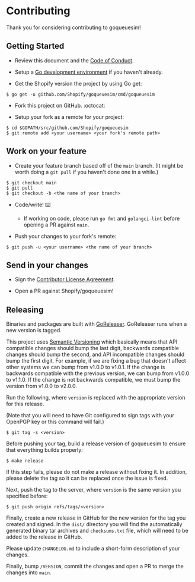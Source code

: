 # Contributing

Thank you for considering contributing to goqueuesim!

## Getting Started

- Review this document and the [Code of Conduct](CODE_OF_CONDUCT.md).

- Setup a [Go development environment](https://golang.org/doc/install#install)
if you haven't already.

- Get the Shopify version the project by using Go get:

```shell
$ go get -u github.com/Shopify/goqueuesim/cmd/goqueuesim
```

- Fork this project on GitHub. :octocat:

- Setup your fork as a remote for your project:

```
$ cd $GOPATH/src/github.com/Shopify/goqueuesim
$ git remote add <your username> <your fork's remote path>
```


## Work on your feature

- Create your feature branch based off of the `main` branch. (It might be
worth doing a `git pull` if you haven't done one in a while.)

```
$ git checkout main
$ git pull
$ git checkout -b <the name of your branch>
```

- Code/write! :keyboard:

    - If working on code, please run `go fmt` and `golangci-lint` before opening a PR against `main`.

- Push your changes to your fork's remote:

```
$ git push -u <your username> <the name of your branch>
```

## Send in your changes

- Sign the [Contributor License Agreement](https://cla.shopify.com).

- Open a PR against Shopify/goqueuesim!


## Releasing

Binaries and packages are built with [GoReleaser](https://goreleaser.com). GoReleaser runs when a new version is tagged.

This project uses
[Semantic Versioning](https://semver.org) which basically means that API
compatible changes should bump the last digit, backwards compatible changes
should bump the second, and API incompatible changes should bump the first
digit. For example, if we are fixing a bug that doesn't affect other systems
we can bump from v1.0.0 to v1.0.1. If the change is backwards compatible with
the previous version, we can bump from v1.0.0 to v1.1.0. If the change is
not backwards compatible, we must bump the version from v1.0.0 to v2.0.0.

Run the following, where `version` is replaced with the appropriate version for
this release.

(Note that you will need to have Git configured to sign tags with
your OpenPGP key or this command will fail.)

```shell
$ git tag -s <version>
```

Before pushing your tag, build a release version of goqueuesim to ensure that
everything builds properly:

```shell
$ make release
```

If this step fails, please do not make a release without fixing it. In
addition, please delete the tag so it can be replaced once the issue is
fixed.

Next, push the tag to the server, where `version` is the same version you
specified before:

```shell
$ git push origin refs/tags/<version>
```

Finally, create a new release in GitHub for the new version for the tag you
created and signed. In the `dist/` directory you will find the automatically
generated binary tar archives and `checksums.txt` file, which will need to
be added to the release in GitHub.

Please update `CHANGELOG.md` to include a short-form description of your changes.

Finally, bump `/VERSION`, commit the changes and open a PR to merge the changes into `main`.
